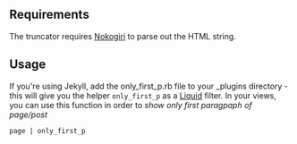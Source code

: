 ## Requirements

The truncator requires [Nokogiri][4] to parse out the HTML string.

## Usage

If you're using Jekyll, add the only_first_p.rb file to your _plugins directory - this will give you the helper `only_first_p` as a [Liquid][3] filter. In your views, you can use this function in order to *show only first paragpaph of page/post*

    page | only_first_p

[3]:http://liquidmarkup.org
[4]:http://nokogiri.org/